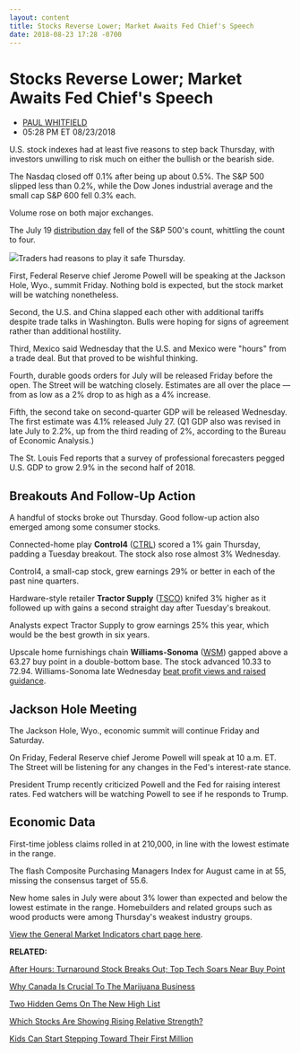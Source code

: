 ```yaml
---
layout: content
title: Stocks Reverse Lower; Market Awaits Fed Chief's Speech
date: 2018-08-23 17:28 -0700
---
```



Stocks Reverse Lower; Market Awaits Fed Chief's Speech
=======================================================




* [PAUL WHITFIELD](https://www.investors.com/author/whitfieldp/ "Posts by PAUL WHITFIELD")
* 05:28 PM ET 08/23/2018




U.S. stock indexes had at least five reasons to step back Thursday, with investors unwilling to risk much on either the bullish or the bearish side.




The Nasdaq closed off 0.1% after being up about 0.5%. The S&P 500 slipped less than 0.2%, while the Dow Jones industrial average and the small cap S&P 600 fell 0.3% each.


Volume rose on both major exchanges.


The July 19 [distribution day](http://www.investors.com/ibd-university/market-timing/market-tops/) fell of the S&P 500's count, whittling the count to four.


![](https://www.investors.com/wp-content/uploads/2018/08/MP082318-209x300.jpg)Traders had reasons to play it safe Thursday.


First, Federal Reserve chief Jerome Powell will be speaking at the Jackson Hole, Wyo., summit Friday. Nothing bold is expected, but the stock market will be watching nonetheless.


Second, the U.S. and China slapped each other with additional tariffs despite trade talks in Washington. Bulls were hoping for signs of agreement rather than additional hostility.


Third, Mexico said Wednesday that the U.S. and Mexico were "hours" from a trade deal. But that proved to be wishful thinking.


Fourth, durable goods orders for July will be released Friday before the open. The Street will be watching closely. Estimates are all over the place — from as low as a 2% drop to as high as a 4% increase.


Fifth, the second take on second-quarter GDP will be released Wednesday. The first estimate was 4.1% released July 27. (Q1 GDP also was revised in late July to 2.2%, up from the third reading of 2%, according to the Bureau of Economic Analysis.)


The St. Louis Fed reports that a survey of professional forecasters pegged U.S. GDP to grow 2.9% in the second half of 2018.


Breakouts And Follow-Up Action
------------------------------


A handful of stocks broke out Thursday. Good follow-up action also emerged among some consumer stocks.


Connected-home play **Control4** ([CTRL](https://research.investors.com/quote.aspx?symbol=CTRL)) scored a 1% gain Thursday, padding a Tuesday breakout. The stock also rose almost 3% Wednesday.


Control4, a small-cap stock, grew earnings 29% or better in each of the past nine quarters.


Hardware-style retailer **Tractor Supply** ([TSCO](https://research.investors.com/quote.aspx?symbol=TSCO)) knifed 3% higher as it followed up with gains a second straight day after Tuesday's breakout.


Analysts expect Tractor Supply to grow earnings 25% this year, which would be the best growth in six years.


Upscale home furnishings chain **Williams-Sonoma** ([WSM](https://research.investors.com/quote.aspx?symbol=WSM)) gapped above a 63.27 buy point in a double-bottom base. The stock advanced 10.33 to 72.94. Williams-Sonoma late Wednesday [beat profit views and raised guidance](https://www.investors.com/news/williams-sonoma-earnings-rh-stock-buy-points-breakouts/).


Jackson Hole Meeting
--------------------


The Jackson Hole, Wyo., economic summit will continue Friday and Saturday.


On Friday, Federal Reserve chief Jerome Powell will speak at 10 a.m. ET. The Street will be listening for any changes in the Fed's interest-rate stance.


President Trump recently criticized Powell and the Fed for raising interest rates. Fed watchers will be watching Powell to see if he responds to Trump.


Economic Data
-------------


First-time jobless claims rolled in at 210,000, in line with the lowest estimate in the range.


The flash Composite Purchasing Managers Index for August came in at 55, missing the consensus target of 55.6.


New home sales in July were about 3% lower than expected and below the lowest estimate in the range. Homebuilders and related groups such as wood products were among Thursday's weakest industry groups.


[View the General Market Indicators chart page here](https://www.investors.com/wp-content/uploads/2018/08/IBD2308152601GMI.pdf).


**RELATED:**


[After Hours: Turnaround Stock Breaks Out; Top Tech Soars Near Buy Point](https://www.investors.com/market-trend/stock-market-today/dow-jones-futures-splunk-ross-stores-autodesk-earnings/)


[Why Canada Is Crucial To The Marijuana Business](https://www.investors.com/news/canopy-growth-expansion-marijuana-stocks-canada-pot-leglization/)


[Two Hidden Gems On The New High List](https://www.investors.com/stock-lists/new-highs/top-growth-stocks-keysight-methanex-break-out-new-highs/)


[Which Stocks Are Showing Rising Relative Strength?](https://www.investors.com/research/best-stocks-rising-relative-strength/)


[Kids Can Start Stepping Toward Their First Million](https://www.investors.com/how-to-invest/investors-corner/never-too-young-to-get-rich-tips-on-how-a-child-can-do-it/)





